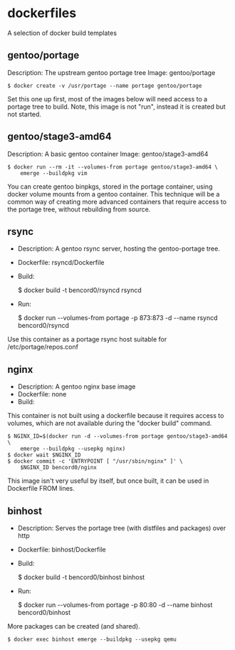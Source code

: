 # dockerfiles
A selection of docker build templates

## gentoo/portage
Description: The upstream gentoo portage tree
Image: gentoo/portage

	$ docker create -v /usr/portage --name portage gentoo/portage

Set this one up first, most of the images below will need access to a portage
tree to build. Note, this image is not "run", instead it is created but not
started.

## gentoo/stage3-amd64
Description: A basic gentoo container
Image: gentoo/stage3-amd64

	$ docker run --rm -it --volumes-from portage gentoo/stage3-amd64 \
		emerge --buildpkg vim

You can create gentoo binpkgs, stored in the portage container, using docker
volume mounts from a gentoo container.
This technique will be a common way of creating more advanced containers that
require access to the portage tree, without rebuilding from source.

## rsync
 - Description: A gentoo rsync server, hosting the gentoo-portage tree.
 - Dockerfile: rsyncd/Dockerfile
 - Build:

	$ docker build -t bencord0/rsyncd rsyncd

 - Run:

	$ docker run --volumes-from portage -p 873:873 -d --name rsyncd \
		bencord0/rsyncd

Use this container as a portage rsync host suitable for /etc/portage/repos.conf

## nginx
 - Description: A gentoo nginx base image
 - Dockerfile: none
 - Build:

This container is not built using a dockerfile because it requires access to
volumes, which are not available during the "docker build" command.

	$ NGINX_ID=$(docker run -d --volumes-from portage gentoo/stage3-amd64 \
		emerge --buildpkg --usepkg nginx)
	$ docker wait $NGINX_ID
	$ docker commit -c 'ENTRYPOINT [ "/usr/sbin/nginx" ]' \
		$NGINX_ID bencord0/nginx

This image isn't very useful by itself, but once built, it can be used in
Dockerfile FROM lines.

## binhost
 - Description: Serves the portage tree (with distfiles and packages) over http
 - Dockerfile: binhost/Dockerfile
 - Build:

	$ docker build -t bencord0/binhost binhost

 - Run:

	$ docker run --volumes-from portage -p 80:80 -d --name binhost \
		bencord0/binhost

More packages can be created (and shared).

	$ docker exec binhost emerge --buildpkg --usepkg qemu
